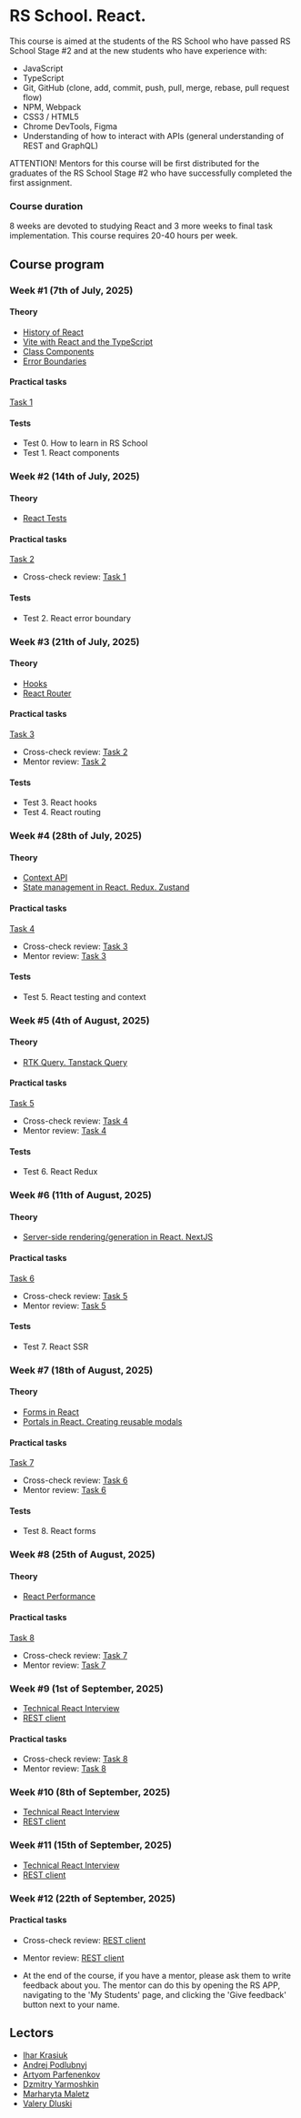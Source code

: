# RS School. React.

This course is aimed at the students of the RS School who have passed RS School Stage #2 and at the new students who have experience with:

- JavaScript
- TypeScript
- Git, GitHub (clone, add, commit, push, pull, merge, rebase, pull request flow)
- NPM, Webpack
- CSS3 / HTML5
- Chrome DevTools, Figma
- Understanding of how to interact with APIs (general understanding of REST and GraphQL)

ATTENTION! Mentors for this course will be first distributed for the graduates of the RS School Stage #2 who have successfully completed the first assignment.

### Course duration

8 weeks are devoted to studying React and 3 more weeks to final task implementation. This course requires 20-40 hours per week.

## Course program

### Week #1 (7th of July, 2025)

#### Theory

- [History of React](modules/react-evolution/)
- [Vite with React and the TypeScript](modules/react-setup-env/)
- [Class Components](modules/class-component/)
- [Error Boundaries](modules/error-boundary/)

#### Practical tasks

[Task 1](modules/tasks/class-components.md)

#### Tests

- Test 0. How to learn in RS School
- Test 1. React components

### Week #2 (14th of July, 2025)

#### Theory

- [React Tests](modules/testing/)

#### Practical tasks

[Task 2](modules/tasks/tests.md)

- Cross-check review: [Task 1](modules/tasks/class-components.md)

#### Tests

- Test 2. React error boundary

### Week #3 (21th of July, 2025)

#### Theory

- [Hooks](modules/hooks/)
- [React Router](modules/router/)

#### Practical tasks

[Task 3](modules/tasks/functional-routing.md)

- Cross-check review: [Task 2](modules/tasks/tests.md)
- Mentor review: [Task 2](modules/tasks/tests.md)

#### Tests

- Test 3. React hooks
- Test 4. React routing

### Week #4 (28th of July, 2025)

#### Theory

- [Context API](modules/context-api/)
- [State management in React. Redux. Zustand](modules/state-management/)

#### Practical tasks

[Task 4](modules/tasks/state-management.md)

- Cross-check review: [Task 3](modules/tasks/functional-routing.md)
- Mentor review: [Task 3](modules/tasks/functional-routing.md)

#### Tests

- Test 5. React testing and context

### Week #5 (4th of August, 2025)

#### Theory

- [RTK Query. Tanstack Query](modules/state-management/queries.md)

#### Practical tasks

[Task 5](modules/tasks/queries.md)

- Cross-check review: [Task 4](modules/tasks/state-management.md)
- Mentor review: [Task 4](modules/tasks/state-management.md)

#### Tests

- Test 6. React Redux

### Week #6 (11th of August, 2025)

#### Theory

- [Server-side rendering/generation in React. NextJS](modules/nextjs-ssr-ssg/)

#### Practical tasks

[Task 6](modules/tasks/nextjs-ssr-ssg.md)

- Cross-check review: [Task 5](modules/tasks/queries.md)
- Mentor review: [Task 5](modules/tasks/queries.md)

#### Tests

- Test 7. React SSR

### Week #7 (18th of August, 2025)

#### Theory

- [Forms in React](modules/forms/)
- [Portals in React. Creating reusable modals](modules/portals/)

#### Practical tasks

[Task 7](modules/tasks/forms.md)

- Cross-check review: [Task 6](modules/tasks/nextjs-ssr-ssg.md)
- Mentor review: [Task 6](modules/tasks/nextjs-ssr-ssg.md)

#### Tests

- Test 8. React forms

### Week #8 (25th of August, 2025)

#### Theory

- [React Performance](modules/performance)

#### Practical tasks

[Task 8](modules/tasks/performance.md)

- Cross-check review: [Task 7](modules/tasks/forms.md)
- Mentor review: [Task 7](modules/tasks/forms.md)

### Week #9 (1st of September, 2025)

- [Technical React Interview](interview.md)
- [REST client](modules/tasks/final.md)

#### Practical tasks

- Cross-check review: [Task 8](modules/tasks/performance.md)
- Mentor review: [Task 8](modules/tasks/performance.md)

### Week #10 (8th of September, 2025)

- [Technical React Interview](interview.md)
- [REST client](modules/tasks/final.md)

### Week #11 (15th of September, 2025)

- [Technical React Interview](interview.md)
- [REST client](modules/tasks/final.md)

### Week #12 (22th of September, 2025)

#### Practical tasks

- Cross-check review: [REST client](modules/tasks/final.md)
- Mentor review: [REST client](modules/tasks/final.md)

- At the end of the course, if you have a mentor, please ask them to write feedback about you. The mentor can do this by opening the RS APP, navigating to the 'My Students' page, and clicking the 'Give feedback' button next to your name.

## Lectors

- [Ihar Krasiuk](https://github.com/ragingyngvarr)
- [Andrej Podlubnyj](https://github.com/andron13)
- [Artyom Parfenenkov](https://github.com/ParfenenkovEdit)
- [Dzmitry Yarmoshkin](https://github.com/SpaNb4)
- [Marharyta Maletz](https://github.com/Margaryta-Maletz)
- [Valery Dluski](https://github.com/valerydluski)
